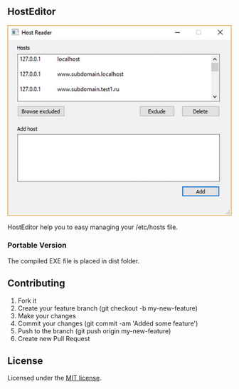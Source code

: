 ## HostEditor

![](screenshot.jpg)

HostEditor help you to easy managing your /etc/hosts file.

### Portable Version

The compiled EXE file is placed in dist folder.

## Contributing

1. Fork it
2. Create your feature branch (git checkout -b my-new-feature)
3. Make your changes
4. Commit your changes (git commit -am 'Added some feature')
5. Push to the branch (git push origin my-new-feature)
6. Create new Pull Request

## License

Licensed under the [MIT license](https://opensource.org/licenses/MIT).
